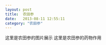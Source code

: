 ```yaml
---
layout: post
title:  农田参
date:   2013-08-11 12:55:11
category: "农田参"
---
```


这里是农田参的图片展示
这里是农田参的药物作用
